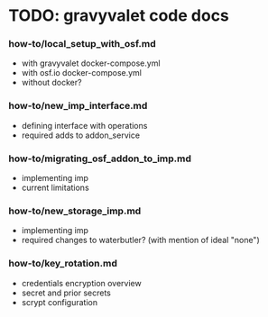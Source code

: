 # TODO: gravyvalet code docs

### how-to/local_setup_with_osf.md
- with gravyvalet docker-compose.yml
- with osf.io docker-compose.yml
- without docker?

### how-to/new_imp_interface.md
- defining interface with operations
- required adds to addon_service

### how-to/migrating_osf_addon_to_imp.md
- implementing imp
- current limitations

### how-to/new_storage_imp.md
- implementing imp
- required changes to waterbutler? (with mention of ideal "none")

### how-to/key_rotation.md
- credentials encryption overview
- secret and prior secrets
- scrypt configuration
